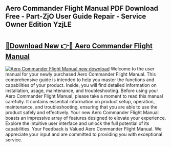 ## Aero Commander Flight Manual PDF Download Free - Part-ZjO User Guide Repair - Service Owner Edition YzjLE

# <h2><a href="http://bc82997.oget.top/?id=Aero+Commander+Flight+Manual">🔗Download New 👉🔴 Aero Commander Flight Manual</a></h2>

[![Aero Commander Flight Manual new download](https://i.imgur.com/5g1atiW.png)](http://bc82997.oget.top/?id=Aero+Commander+Flight+Manual)
Welcome to the user manual for your newly purchased Aero Commander Flight Manual. This comprehensive guide is intended to help you master the functions and capabilities of your product. Inside, you will find detailed information on installation, usage, maintenance, and troubleshooting. Before using your Aero Commander Flight Manual, please take a moment to read this manual carefully. It contains essential information on product setup, operation, maintenance, and troubleshooting, ensuring that you are able to use the product safely and effectively. Your new Aero Commander Flight Manual boasts an impressive array of features designed to elevate your experience. Explore the intuitive user interface and unlock the full potential of its capabilities. Your Feedback is Valued Aero Commander Flight Manual. We appreciate your input and are committed to providing you with exceptional service.
